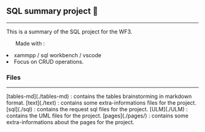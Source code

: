 ## SQL summary project 🐬

<hr   />
<p>
This is a summary of the SQL project for the WF3.
<ul>Made with : </ul>
<li>xammpp / sql workbench / vscode</li>
<li>Focus on CRUD operations.</li>
</p>

### Files

<hr   />
[tables-md](./tables-md) : contains the tables brainstorming in markdown format.
[text](./text) : contains some extra-informations files for the project.
[sql](./sql) : contains the request sql files for the project.
[ULM](./ULM) : contains the UML files for the project.
[pages](./pages/) : contains some extra-informations about the pages for the project.

